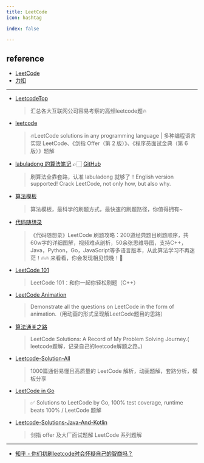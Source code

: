 ```yaml
---
title: LeetCode
icon: hashtag

index: false

---
```


<!-- more -->

## reference

- [LeetCode](https://leetcode.com)
- [力扣](https://leetcode.cn)

------

- [LeetcodeTop](https://github.com/afatcoder/LeetcodeTop)
    > 汇总各大互联网公司容易考察的高频leetcode题🔥
- [leetcode](https://github.com/doocs/leetcode)
    > 🔥LeetCode solutions in any programming language | 多种编程语言实现 LeetCode、《剑指 Offer（第 2 版）》、《程序员面试金典（第 6 版）》题解
- [labuladong 的算法笔记](https://labuladong.github.io/algo) 👉🏻 [GitHub](https://github.com/labuladong/fucking-algorithm)
    > 刷算法全靠套路，认准 labuladong 就够了！English version supported! Crack LeetCode, not only how, but also why.
- [算法模板](https://github.com/greyireland/algorithm-pattern)
    > 算法模板，最科学的刷题方式，最快速的刷题路径，你值得拥有~
- [代码随想录](https://github.com/youngyangyang04/leetcode-master)
    > 《代码随想录》LeetCode 刷题攻略：200道经典题目刷题顺序，共60w字的详细图解，视频难点剖析，50余张思维导图，支持C++，Java，Python，Go，JavaScript等多语言版本，从此算法学习不再迷茫！🔥🔥 来看看，你会发现相见恨晚！🚀
- [LeetCode 101](https://github.com/changgyhub/leetcode_101)
    > LeetCode 101：和你一起你轻松刷题（C++）
- [LeetCode Animation](https://github.com/MisterBooo/LeetCodeAnimation)
    > Demonstrate all the questions on LeetCode in the form of animation.（用动画的形式呈现解LeetCode题目的思路）
- [算法通关之路](https://github.com/azl397985856/leetcode)
    > LeetCode Solutions: A Record of My Problem Solving Journey.( leetcode题解，记录自己的leetcode解题之路。)
- [Leetcode-Solution-All](https://github.com/fuxuemingzhu/Leetcode-Solution-All)
    > 1000篇通俗易懂且高质量的 LeetCode 解析，动画题解，套路分析，模板分享
- [LeetCode in Go](https://github.com/halfrost/LeetCode-Go)
    > ✅ Solutions to LeetCode by Go, 100% test coverage, runtime beats 100% / LeetCode 题解
- [Leetcode-Solutions-Java-And-Kotlin](https://github.com/hi-dhl/Leetcode-Solutions-with-Java-And-Kotlin)
    > 剑指 offer 及大厂面试题解 LeetCode 系列题解
------

- [知乎 - 你们初刷leetcode时会怀疑自己的智商吗？](https://www.zhihu.com/question/388971497)